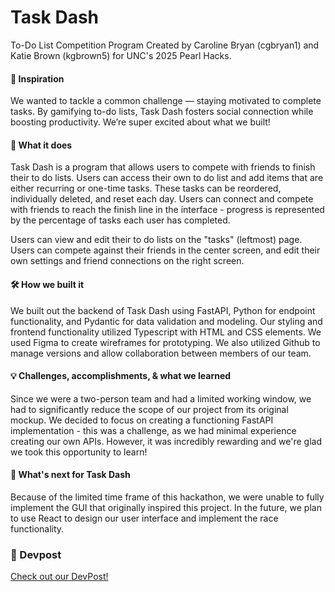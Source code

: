 # Task Dash

To-Do List Competition Program
Created by Caroline Bryan (cgbryan1) and Katie Brown (kgbrown5) for UNC's 2025 Pearl Hacks.

#### 🚀 Inspiration

We wanted to tackle a common challenge — staying motivated to complete tasks. By gamifying to-do lists, Task Dash fosters social connection while boosting productivity. We’re super excited about what we built!

#### 🎯 What it does

Task Dash is a program that allows users to compete with friends to finish their to do lists. Users can access their own to do list and add items that are either recurring or one-time tasks. These tasks can be reordered, individually deleted, and reset each day. Users can connect and compete with friends to reach the finish line in the interface - progress is represented by the percentage of tasks each user has completed.

Users can view and edit their to do lists on the "tasks" (leftmost) page. Users can compete against their friends in the center screen, and edit their own settings and friend connections on the right screen.

#### 🛠️ How we built it

We built out the backend of Task Dash using FastAPI, Python for endpoint functionality, and Pydantic for data validation and modeling. Our styling and frontend functionality utilized Typescript with HTML and CSS elements.
We used Figma to create wireframes for prototyping. We also utilized Github to manage versions and allow collaboration between members of our team.

#### 💡 Challenges, accomplishments, & what we learned

Since we were a two-person team and had a limited working window, we had to significantly reduce the scope of our project from its original mockup. We decided to focus on creating a functioning FastAPI implementation - this was a challenge, as we had minimal experience creating our own APIs. However, it was incredibly rewarding and we're glad we took this opportunity to learn!

#### 🔮 What's next for Task Dash

Because of the limited time frame of this hackathon, we were unable to fully implement the GUI that originally inspired this project. In the future, we plan to use React to design our user interface and implement the race functionality.

### 🔗 Devpost

[Check out our DevPost!](https://devpost.com/software/task-dash)
